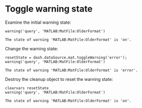 # Toggle warning state

Examine the initial warning state:

```in
warning('query', 'MATLAB:MatFile:OlderFormat')
```

```out
The state of warning 'MATLAB:MatFile:OlderFormat' is 'on'.
```

Change the warning state:

```in
resetState = dash.dataSource.mat.toggleWarning('error');
warning('query', 'MATLAB:MatFile:OlderFormat')
```

```out
The state of warning 'MATLAB:MatFile:OlderFormat' is 'error'.
```

Destroy the cleanup object to reset the warning state:

```in
clearvars resetState
warning('query', 'MATLAB:MatFile:OlderFormat')
```

```out
The state of warning 'MATLAB:MatFile:OlderFormat' is 'on'.
```
